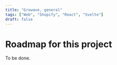 ```yaml
---
title: "Growave, general"
tags: ["Web", "Shopify", "React", "Svelte"]
draft: false
---
```


# Roadmap for this project

To be done.
